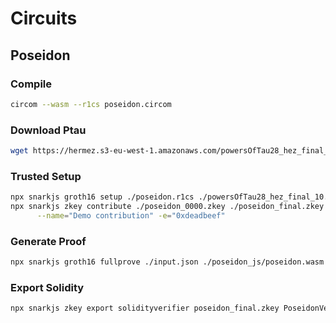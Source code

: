 # Circuits

## Poseidon

### Compile

```sh
circom --wasm --r1cs poseidon.circom
```

### Download Ptau

```sh
wget https://hermez.s3-eu-west-1.amazonaws.com/powersOfTau28_hez_final_10.ptau
```

### Trusted Setup

```sh
npx snarkjs groth16 setup ./poseidon.r1cs ./powersOfTau28_hez_final_10.ptau ./poseidon_0000.zkey
npx snarkjs zkey contribute ./poseidon_0000.zkey ./poseidon_final.zkey \
      --name="Demo contribution" -e="0xdeadbeef"
```

### Generate Proof

```sh
npx snarkjs groth16 fullprove ./input.json ./poseidon_js/poseidon.wasm ./poseidon_final.zkey ./proof.json ./public.json
```

### Export Solidity

```sh
npx snarkjs zkey export solidityverifier poseidon_final.zkey PoseidonVerifier.sol
```